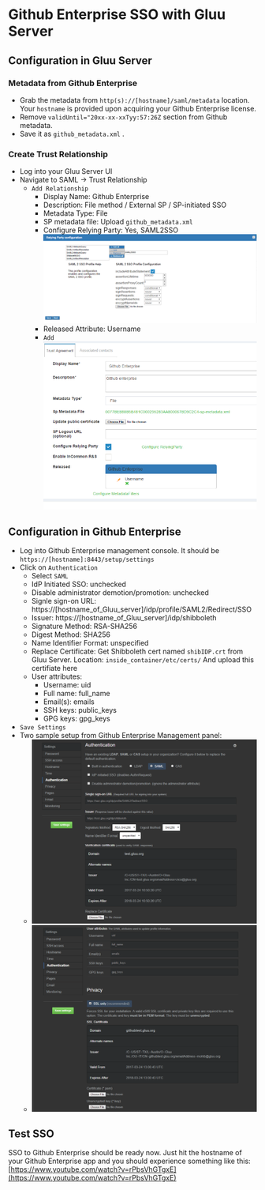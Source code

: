 # Github Enterprise SSO with Gluu Server

## Configuration in Gluu Server

### Metadata from Github Enterprise
   - Grab the metadata from `http(s)://[hostname]/saml/metadata` location. Your `hostname` is provided upon acquiring your Github Enterprise license. 
   - Remove `validUntil="20xx-xx-xxTyy:57:26Z` section from Github metadata.
   - Save it as `github_metadata.xml` .
   
### Create Trust Relationship

   - Log into your Gluu Server UI
   - Navigate to SAML -> Trust Relationship
     - `Add Relationship`
       - Display Name: Github Enterprise
       - Description: File method / External SP / SP-initiated SSO
       - Metadata Type: File
       - SP metadata file: Upload `github_metadata.xml`
       - Configure Relying Party: Yes, SAML2SSO ![image](../img/integration/TR_relying_party_configuration.png)
       - Released Attribute: Username
       - `Add` ![image](../img/integration/TR_creation.png)
   

## Configuration in Github Enterprise 

   - Log into Github Enterprise management console. It should be `https://[hostname]:8443/setup/settings`
   - Click on `Authentication`
     - Select `SAML`
     - IdP Initiated SSO: unchecked
     - Disable administrator demotion/promotion: unchecked
     - Signle sign-on URL: https://[hostname_of_Gluu_server]/idp/profile/SAML2/Redirect/SSO
     - Issuer: https://[hostname_of_Gluu_server]/idp/shibboleth
     - Signature Method: RSA-SHA256
     - Digest Method: SHA256
     - Name Identifier Format: unspecified
     - Replace Certificate: Get Shibboleth cert named `shibIDP.crt` from Gluu Server. Location: `inside_container/etc/certs/` 
     And upload this certifiate here
     - User attributes: 
       - Username: uid
       - Full name: full_name
       - Email(s): emails
       - SSH keys: public_keys
       - GPG keys: gpg_keys
   - `Save Settings`
   - Two sample setup from Github Enterprise Management panel: 
      - ![image](../img/integration/Github_1.png) 
      - ![image](../img/integration/Github_2.png)

## Test SSO

SSO to Github Enterprise should be ready now. Just hit the hostname of your Github Enterprise app and you should experience something like this: [https://www.youtube.com/watch?v=rPbsVhGTgxE](https://www.youtube.com/watch?v=rPbsVhGTgxE)
